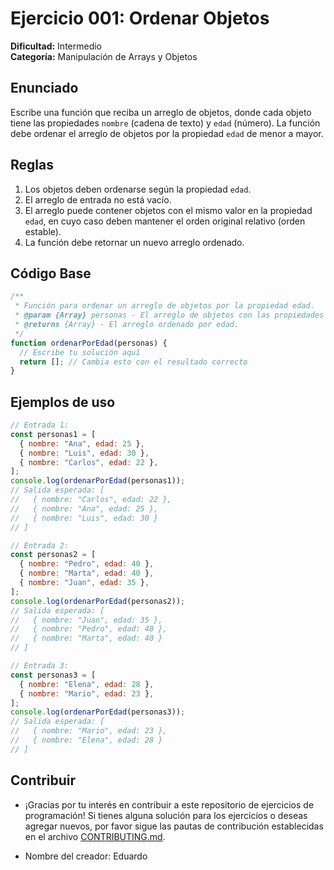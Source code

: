 # Ejercicio 001: Ordenar Objetos

**Dificultad:** Intermedio  
**Categoría:** Manipulación de Arrays y Objetos

## Enunciado

Escribe una función que reciba un arreglo de objetos, donde cada objeto tiene las propiedades `nombre` (cadena de texto) y `edad` (número). La función debe ordenar el arreglo de objetos por la propiedad `edad` de menor a mayor.

## Reglas

1. Los objetos deben ordenarse según la propiedad `edad`.
2. El arreglo de entrada no está vacío.
3. El arreglo puede contener objetos con el mismo valor en la propiedad `edad`, en cuyo caso deben mantener el orden original relativo (orden estable).
4. La función debe retornar un nuevo arreglo ordenado.

## Código Base

```javascript
/**
 * Función para ordenar un arreglo de objetos por la propiedad edad.
 * @param {Array} personas - El arreglo de objetos con las propiedades nombre y edad.
 * @returns {Array} - El arreglo ordenado por edad.
 */
function ordenarPorEdad(personas) {
  // Escribe tu solución aquí
  return []; // Cambia esto con el resultado correcto
}
```

## Ejemplos de uso

```javascript
// Entrada 1:
const personas1 = [
  { nombre: "Ana", edad: 25 },
  { nombre: "Luis", edad: 30 },
  { nombre: "Carlos", edad: 22 },
];
console.log(ordenarPorEdad(personas1));
// Salida esperada: [
//   { nombre: "Carlos", edad: 22 },
//   { nombre: "Ana", edad: 25 },
//   { nombre: "Luis", edad: 30 }
// ]

// Entrada 2:
const personas2 = [
  { nombre: "Pedro", edad: 40 },
  { nombre: "Marta", edad: 40 },
  { nombre: "Juan", edad: 35 },
];
console.log(ordenarPorEdad(personas2));
// Salida esperada: [
//   { nombre: "Juan", edad: 35 },
//   { nombre: "Pedro", edad: 40 },
//   { nombre: "Marta", edad: 40 }
// ]

// Entrada 3:
const personas3 = [
  { nombre: "Elena", edad: 28 },
  { nombre: "Mario", edad: 23 },
];
console.log(ordenarPorEdad(personas3));
// Salida esperada: [
//   { nombre: "Mario", edad: 23 },
//   { nombre: "Elena", edad: 28 }
// ]
```

## Contribuir

- ¡Gracias por tu interés en contribuir a este repositorio de ejercicios de programación! Si tienes alguna solución para los ejercicios o deseas agregar nuevos, por favor sigue las pautas de contribución establecidas en el archivo [CONTRIBUTING.md](../../CONTRIBUTING.md).

- Nombre del creador: Eduardo
